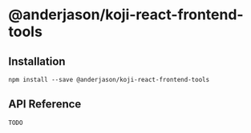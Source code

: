 # @anderjason/koji-react-frontend-tools

## Installation

`npm install --save @anderjason/koji-react-frontend-tools`

## API Reference

`TODO`
